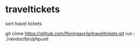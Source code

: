 # traveltickets
sort travel tickets


git clone https://github.com/floringavrila/traveltickets.git
run :
./vendor/bin/phpunit